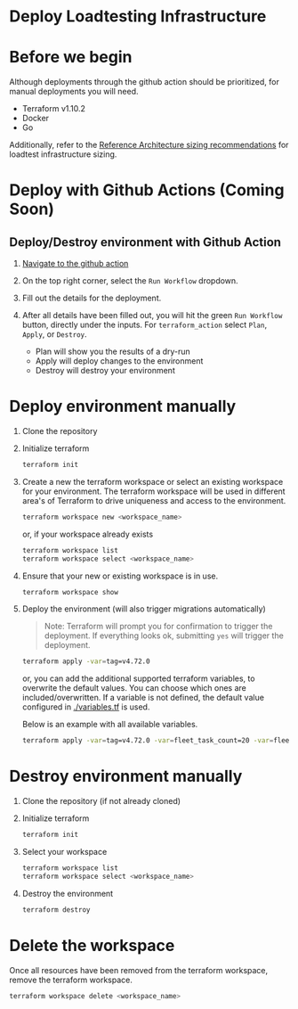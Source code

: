 # Deploy Loadtesting Infrastructure

# Before we begin

Although deployments through the github action should be prioritized, for manual deployments you will need.

- Terraform v1.10.2
- Docker
- Go

Additionally, refer to the [Reference Architecture sizing recommendations](https://fleetdm.com/docs/deploy/reference-architectures#aws) for loadtest infrastructure sizing.

# Deploy with Github Actions (Coming Soon)

## Deploy/Destroy environment with Github Action

1. [Navigate to the github action](https://github.com/fleetdm/fleet/actions/workflows/loadtest-infra.yml)

2. On the top right corner, select the `Run Workflow` dropdown.

3. Fill out the details for the deployment.

4. After all details have been filled out, you will hit the green `Run Workflow` button, directly under the inputs. For `terraform_action` select `Plan`, `Apply`, or `Destroy`.
    - Plan will show you the results of a dry-run
    - Apply will deploy changes to the environment
    - Destroy will destroy your environment

# Deploy environment manually

1. Clone the repository

2. Initialize terraform 

    ```sh
    terraform init
    ```

3. Create a new the terraform workspace or select an existing workspace for your environment. The terraform workspace will be used in different area's of Terraform to drive uniqueness and access to the environment.

    ```sh
    terraform workspace new <workspace_name>
    ```

    or, if your workspace already exists

    ```sh
    terraform workspace list
    terraform workspace select <workspace_name>
    ```

4. Ensure that your new or existing workspace is in use.

    ```sh
    terraform workspace show
    ```

5. Deploy the environment (will also trigger migrations automatically)

    > Note: Terraform will prompt you for confirmation to trigger the deployment. If everything looks ok, submitting `yes` will trigger the deployment.

    ```sh
    terraform apply -var=tag=v4.72.0
    ```

    or, you can add the additional supported terraform variables, to overwrite the default values. You can choose which ones are included/overwritten. If a variable is not defined, the default value configured in [./variables.tf](variables.tf) is used.

    Below is an example with all available variables.

    ```sh
    terraform apply -var=tag=v4.72.0 -var=fleet_task_count=20 -var=fleet_task_memory=4096 -var=fleet_task_cpu=512 -var=database_instance_size=db.t4g.large -var=database_instance_count=3 -var=redis_instance_size=cache.t4g.small -var=redis_instance_count=3
    ```

# Destroy environment manually

1. Clone the repository (if not already cloned)

2. Initialize terraform 

    ```sh
    terraform init
    ```

3. Select your workspace

    ```sh
    terraform workspace list
    terraform workspace select <workspace_name>
    ```

3. Destroy the environment

    ```sh
    terraform destroy
    ```

# Delete the workspace

Once all resources have been removed from the terraform workspace, remove the terraform workspace.

```sh
terraform workspace delete <workspace_name>
```
